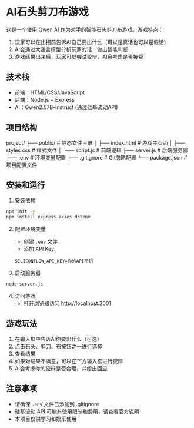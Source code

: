 # AI石头剪刀布游戏

这是一个使用 Qwen AI 作为对手的智能石头剪刀布游戏。游戏特点：
1. 玩家可以在出招前告诉AI自己要出什么（可以是真话也可以是假话）
2. AI会通过大语言模型分析玩家的话，做出智能判断
3. 游戏结果出来后，玩家可以尝试狡辩，AI会考虑是否接受

## 技术栈
- 前端：HTML/CSS/JavaScript
- 后端：Node.js + Express
- AI：Qwen2.57B-instruct (通过硅基流动API)

## 项目结构
project/
├── public/              # 静态文件目录
│   ├── index.html      # 游戏主页面
│   ├── styles.css      # 样式文件
│   └── script.js       # 前端逻辑
├── server.js           # 后端服务器
├── .env               # 环境变量配置
├── .gitignore         # Git忽略配置
└── package.json       # 项目配置文件

## 安装和运行

1. 安装依赖
```bash
npm init -y
npm install express axios dotenv
```

2. 配置环境变量
   - 创建 `.env` 文件
   - 添加 API Key:
   ```
   SILICONFLOW_API_KEY=你的API密钥
   ```

3. 启动服务器
```bash
node server.js
```

4. 访问游戏
   - 打开浏览器访问 http://localhost:3001

## 游戏玩法
1. 在输入框中告诉AI你要出什么（可选）
2. 点击石头、剪刀、布按钮之一进行选择
3. 查看结果
4. 如果对结果不满意，可以在下方输入框进行狡辩
5. AI会考虑你的狡辩是否合理，并给出回应


## 注意事项
- 请确保 `.env` 文件已添加到 .gitignore
- 硅基流动 API 可能有使用限制和费用，请查看官方说明
- 本项目仅供学习和娱乐使用